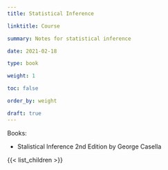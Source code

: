 ```yaml
---
title: Statistical Inference

linktitle: Course

summary: Notes for statistical inference

date: 2021-02-18

type: book

weight: 1

toc: false

order_by: weight

draft: true
---
```


Books:
- Stalistical lnference 2nd Edition by George Casella

{{< list_children >}}
